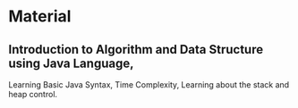# Material
   ## Introduction to Algorithm and Data Structure using Java Language,
   Learning Basic Java Syntax,
   Time Complexity,
   Learning about the stack and heap control.
